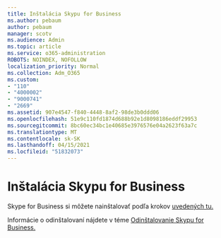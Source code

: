 ```yaml
---
title: Inštalácia Skypu for Business
ms.author: pebaum
author: pebaum
manager: scotv
ms.audience: Admin
ms.topic: article
ms.service: o365-administration
ROBOTS: NOINDEX, NOFOLLOW
localization_priority: Normal
ms.collection: Adm_O365
ms.custom:
- "110"
- "4000002"
- "9000741"
- "2669"
ms.assetid: 907e4547-f840-4448-8af2-98de3b0ddd06
ms.openlocfilehash: 51e9c110fd1874d688b92e1d8098186eddf29953
ms.sourcegitcommit: 8bc60ec34bc1e40685e3976576e04a2623f63a7c
ms.translationtype: MT
ms.contentlocale: sk-SK
ms.lasthandoff: 04/15/2021
ms.locfileid: "51832073"
---
```

# <a name="install-skype-for-business"></a>Inštalácia Skypu for Business

Skype for Business si môžete nainštalovať podľa krokov [uvedených tu.](https://support.office.com/article/Install-Skype-for-Business-8a0d4da8-9d58-44f9-9759-5c8f340cb3fb.aspx)

Informácie o odinštalovaní nájdete v téme [Odinštalovanie Skypu for Business.](https://support.office.com/article/uninstall-skype-for-business-28c4a036-7f22-406c-b7f4-87894cbaf902)